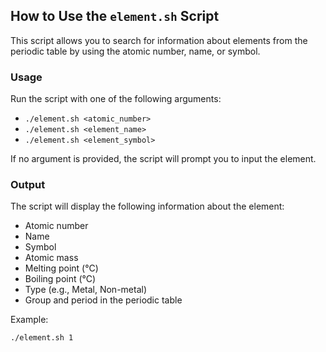 ## How to Use the `element.sh` Script

This script allows you to search for information about elements from the periodic table by using the atomic number, name, or symbol.

### Usage
Run the script with one of the following arguments:
- `./element.sh <atomic_number>`
- `./element.sh <element_name>`
- `./element.sh <element_symbol>`

If no argument is provided, the script will prompt you to input the element.

### Output
The script will display the following information about the element:
- Atomic number
- Name
- Symbol
- Atomic mass
- Melting point (°C)
- Boiling point (°C)
- Type (e.g., Metal, Non-metal)
- Group and period in the periodic table

Example:
```bash
./element.sh 1

